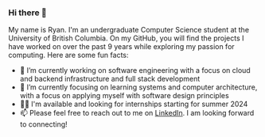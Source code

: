 ### Hi there 👋

<!--
**ryanarnouk/ryanarnouk** is a ✨ _special_ ✨ repository because its `README.md` (this file) appears on your GitHub profile.

Here are some ideas to get you started:

- 🔭 I’m currently working on ...
- 🌱 I’m currently learning ...
- 👯 I’m looking to collaborate on ...
- 🤔 I’m looking for help with ...
- 💬 Ask me about ...
- 📫 How to reach me: ...
- 😄 Pronouns: ...
- ⚡ Fun fact: ...
-->

My name is Ryan. I'm an undergraduate Computer Science student at the University of British Columbia. On my GitHub, you will find the projects I have worked on over the past 9 years while exploring my passion for computing. Here are some fun facts:

- 🔭 I’m currently working on software engineering with a focus on cloud and backend infrastructure and full stack development
- 🌱 I’m currently focusing on learning systems and computer architecture, with a focus on applying myself with software design principles
- 🧑‍💻 I'm available and looking for internships starting for summer 2024  
- 📫 Please feel free to reach out to me on [LinkedIn](https://www.linkedin.com/in/ryanarnouk/). I am looking forward to connecting!

